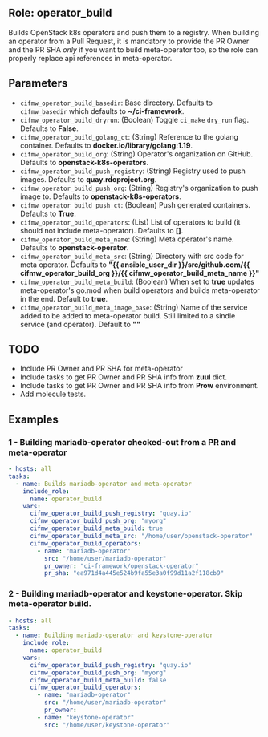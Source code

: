 ## Role: operator_build
Builds OpenStack k8s operators and push them to a registry.
When building an operator from a Pull Request, it is mandatory to provide the PR Owner and the PR SHA *only* if
you want to build meta-operator too, so the role can properly replace api references in meta-operator.

## Parameters
* `cifmw_operator_build_basedir`: Base directory. Defaults to `cifmw_basedir` which defaults to **~/ci-framework**.
* `cifmw_operator_build_dryrun`: (Boolean) Toggle `ci_make` `dry_run` flag. Defaults to **False**.
* `cifmw_operator_build_golang_ct`: (String) Reference to the golang container. Defaults to **docker.io/library/golang:1.19**.
* `cifmw_operator_build_org`: (String) Operator's organization on GitHub. Defaults to **openstack-k8s-operators**.
* `cifmw_operator_build_push_registry`: (String) Registry used to push images. Defaults to **quay.rdoproject.org**.
* `cifmw_operator_build_push_org`: (String) Registry's organization to push image to. Defaults to **openstack-k8s-operators**.
* `cifmw_operator_build_push_ct`: (Boolean) Push generated containers. Defaults to **True**.
* `cifmw_operator_build_operators`: (List) List of operators to build (it should not include meta-operator). Defaults to **[]**.
* `cifmw_operator_build_meta_name`: (String) Meta operator's name. Defaults to **openstack-operator**.
* `cifmw_operator_build_meta_src`: (String) Directory with src code for meta operator. Defaults to **"{{ ansible_user_dir }}/src/github.com/{{ cifmw_operator_build_org }}/{{ cifmw_operator_build_meta_name }}"**
* `cifmw_operator_build_meta_build`: (Boolean) When set to **true** updates meta-operator's go.mod when build operators and builds meta-operator in the end. Default to **true**.
* `cifmw_operator_build_meta_image_base`: (String) Name of the service added to be added to meta-operator build. Still limited to a sindle service (and operator). Default to **""**

## TODO
* Include PR Owner and PR SHA for meta-operator
* Include tasks to get PR Owner and PR SHA info from **zuul** dict.
* Include tasks to get PR Owner and PR SHA info from **Prow** environment.
* Add molecule tests.

## Examples
### 1 - Building mariadb-operator checked-out from a PR and meta-operator
  ```yaml
- hosts: all
  tasks:
    - name: Builds mariadb-operator and meta-operator
      include_role:
        name: operator_build
      vars:
        cifmw_operator_build_push_registry: "quay.io"
        cifmw_operator_build_push_org: "myorg"
        cifmw_operator_build_meta_build: true
        cifmw_operator_build_meta_src: "/home/user/openstack-operator"
        cifmw_operator_build_operators:
          - name: "mariadb-operator"
            src: "/home/user/mariadb-operator"
            pr_owner: "ci-framework/openstack-operator"
            pr_sha: "ea971d4a445e524b9fa55e3a0f99d11a2f118cb9"
  ```

### 2 - Building mariadb-operator and keystone-operator. Skip meta-operator build.
  ```yaml
- hosts: all
  tasks:
    - name: Building mariadb-operator and keystone-operator
      include_role:
        name: operator_build
      vars:
        cifmw_operator_build_push_registry: "quay.io"
        cifmw_operator_build_push_org: "myorg"
        cifmw_operator_build_meta_build: false
        cifmw_operator_build_operators:
          - name: "mariadb-operator"
            src: "/home/user/mariadb-operator"
            pr_owner:
          - name: "keystone-operator"
            src: "/home/user/keystone-operator"
  ```
